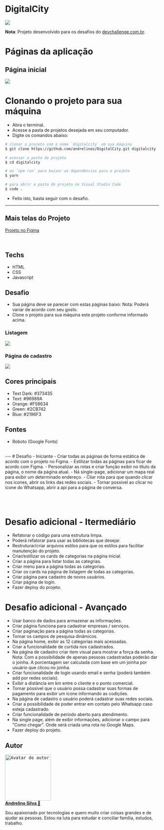 # DigitalCity

<img src="./public/assets/images/logo.svg" />

**Nota**: Projeto desenvolvido para os desafios do [devchallenge.com.br](https://www.devchallenge.com.br).


# Páginas da aplicação

## Página inicial
<img src="prtscn/home.png" />

# Clonando o projeto para sua máquina
- Abra o terminal.
- Acesse a pasta de projetos desejada em seu computador.
- Digite os comandos abaixo:
```bash
# clonar o projeto com o nome `digitalcity` em sua máquina
$ git clone https://github.com/andrelinos/DigitalCity.git digitalcity

# acessar a pasta do projeto
$ cd digitalcity

# ou `npm run` para baixar as dependências para o projeto
$ yarn

# para abrir a pasta do projeto no Visual Studio Code
$ code .
```
- Feito isto, basta seguir com o desafio.


---
## Mais telas do Projeto
[Projeto no Figma](https://www.figma.com/file/lMIfJbljB115TyNBUNhlWs/Digital-City---WEB?node-id=0%3A1)

<br />

## Techs
- HTML
- CSS
- Javascript

## Desafio
- Sua página deve se parecer com estas páginas baixo:
Nota: Poderá variar de acordo com seu gosto.
- Clone o projeto para sua máquina este projeto conforme informado acima.

### Listagem
<img src="prtscn/ads.png" />

### Página de cadastro
<img src="prtscn/cad-page.png" />

## Cores principais
- Text Dark: #373435
- Text: #96989A
- Orange: #F58634
- Green: #2CB742
- Blue: #2196F3

## Fontes
- Roboto (Google Fonts)

<br />
---
# Desafio - Iniciante
- Criar todas as páginas de forma estática de acordo com o projeto no Figma.
- Estilizar todas as páginas para ficar de acordo com Figma.
- Personalizar as rotas e criar função exibir no título da página, o nome da página atual.
- Ná single-page, adicionar um mapa real para exibir um determinado endereço.
- Cliar rota para que quando clicar nos icones, abrir os links das redes sociais.
- Tornar possível ao clicar no ícone do Whatsapp, abrir a api para a página de conversa.



<br /><br />
# Desafio adicional - Itermediário
- Refatorar o código para uma estrutura limpa.
- Poderá refatorar para usar as bibliotecas que desejar.
- Restruturar/criar arquivos estilos para que os estilos para facilitar manutenção do projeto.
- Criar/estilizar os cards de categorias na página inicial.
- Criar a página para listar todas as categrias.
- Criar menu para a página todas as categorias.
- Criar os cards na página de listagem de todas as categorias.
- Criar página para cadastro de novos usuários.
- Criar página de login.
- Fazer deploy do projeto.


# Desafio adicional - Avançado
- Usar banco de dados para armazenar as informações.
- Criar página funciona para cadastrar empresas / serviços.
- Criar paginação para a página todas as categorias.
- Tornar os campos de pesquisa dinâmicos.
- Na página home, exibir as 12 categorias mais acessadas.
- Criar a funcionalidade de curtida nos cadastrados.
- Na página de cadastro criar item visual para mostrar a força da senha.
Nota: Com a possibilidade de apenas pessoas cadastradas poderão dar o joinha. A porcentagem ser calculada com base em um joinha por usuário que clicou no joinha.
- Criar funcionalidade de login usando email e senha (poderá também add por redes sociais).
- Exibir a distãncia em km entre o cliente e o ponto comercial.
- Tornar póssivel que o usuário possa cadastrar suas formas de pagamento para exibir um ícone informando as codições.
- Na página de cadastro o usuário poderá cadastrar suas redes sociais.
- Criar a possibilidade de poder entrar em contato pelo Whatsapp caso esteja cadastrado.
- Criar funcionalidade de período aberto para atendimento.
- Na single page, além de exibir informações, adicionar o campo para "Como chegar". Onde será criada uma rota no Google Maps.
- Fazer deploy do projeto.


## Autor
<a href="/andrelinos">
<kbd>
  <img height="150" width="150"
    src="https://github.com/andrelinos.png"
    alt="Avatar do autor" />
</kbd>
<br /><b>
Andrelino Silva 🚀</b></a>

<p>
    Sou apaixonado por tecnologias e quero muito criar coisas grandes e de ajudar as pessoas. Estou na luta para estudar e conciliar família, estudos, trabalho.
</p>
